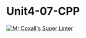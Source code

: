 # Unit4-07-CPP
[![Mr Coxall's Super Linter](https://github.com/ICS3U-C-Programming-ReidM/Unit4-07-CPP/workflows/Mr%20Coxall's%20Super%20Linter/badge.svg)](https://github.com/ICS3U-C-Programming-ReidM/Unit4-07-CPP/actions/)
